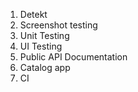 1. Detekt
2. Screenshot testing
3. Unit Testing
4. UI Testing
5. Public API Documentation
6. Catalog app
7. CI
